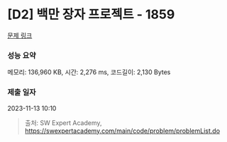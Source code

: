 # [D2] 백만 장자 프로젝트 - 1859 

[문제 링크](https://swexpertacademy.com/main/code/problem/problemDetail.do?contestProbId=AV5LrsUaDxcDFAXc) 

### 성능 요약

메모리: 136,960 KB, 시간: 2,276 ms, 코드길이: 2,130 Bytes

### 제출 일자

2023-11-13 10:10



> 출처: SW Expert Academy, https://swexpertacademy.com/main/code/problem/problemList.do